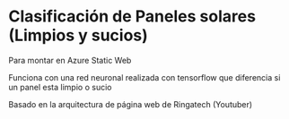 # Clasificación de Paneles solares (Limpios y sucios)

Para montar en Azure Static Web

Funciona con una red neuronal realizada con tensorflow que diferencia si un panel esta limpio o sucio

Basado en la arquitectura de página web de Ringatech (Youtuber)

